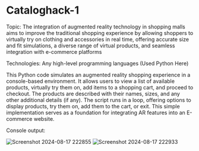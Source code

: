 # Cataloghack-1
Topic: The integration of augmented reality technology in shopping malls aims to improve the traditional shopping experience by allowing shoppers to virtually try on clothing and accessories in real time, offering accurate size and fit simulations, a diverse range of virtual products, and seamless integration with e-commerce platforms

Technologies: Any high-level programming languages (Used Python Here)

This Python code simulates an augmented reality shopping experience in a console-based environment. It allows users to view a list of available products, virtually try them on, add items to a shopping cart, and proceed to checkout. The products are described with their names, sizes, and any other additional details (if any). The script runs in a loop, offering options to display products, try them on, add them to the cart, or exit. This simple implementation serves as a foundation for integrating AR features into an E-commerce website.

Console output:

![Screenshot 2024-08-17 222855](https://github.com/user-attachments/assets/e29e8c3e-7739-4f12-b452-4f70e279837c)
![Screenshot 2024-08-17 222933](https://github.com/user-attachments/assets/554e9623-6eb1-47ad-8771-a736bdffca3e)

